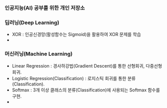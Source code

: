 ### 인공지능(AI) 공부를 위한 개인 저장소

### 딥러닝(Deep Learning)
- XOR : 인공신경망(활성함수는 Sigmoid)을 활용하여 XOR 문제를 학습
-

### 머신러닝(Machine Learning)
- Linear Regression : 경사하강법(Gradient Descent)를 통한 선형회귀, 다중선형회귀.
- Logistic Regression(Classification) : 로지스틱 회귀를 통한 분류(Classification).
- Softmax : 3개 이상 클래스의 분류(Classification)에 사용되는 Softmax 함수를 구현.
- 